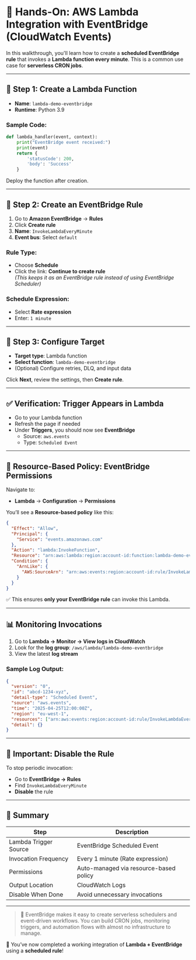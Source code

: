 # 🔧 Hands-On: AWS Lambda Integration with EventBridge (CloudWatch Events)

In this walkthrough, you'll learn how to create a **scheduled EventBridge rule** that invokes a **Lambda function every minute**. This is a common use case for **serverless CRON jobs**.

---

## 📌 Step 1: Create a Lambda Function

- **Name**: `lambda-demo-eventbridge`
- **Runtime**: Python 3.9

### Sample Code:
```python
def lambda_handler(event, context):
    print("EventBridge event received:")
    print(event)
    return {
        'statusCode': 200,
        'body': 'Success'
    }
```

Deploy the function after creation.

---

## 📌 Step 2: Create an EventBridge Rule

1. Go to **Amazon EventBridge** → **Rules**
2. Click **Create rule**
3. **Name**: `InvokeLambdaEveryMinute`
4. **Event bus**: Select `default`

### Rule Type:
- Choose **Schedule**
- Click the link: **Continue to create rule**  
  *(This keeps it as an EventBridge rule instead of using EventBridge Scheduler)*

### Schedule Expression:
- Select **Rate expression**
- Enter: `1 minute`

---

## 📌 Step 3: Configure Target

- **Target type**: Lambda function
- **Select function**: `lambda-demo-eventbridge`
- (Optional) Configure retries, DLQ, and input data

Click **Next**, review the settings, then **Create rule**.

---

## ✅ Verification: Trigger Appears in Lambda

- Go to your Lambda function
- Refresh the page if needed
- Under **Triggers**, you should now see **EventBridge**
  - Source: `aws.events`
  - Type: `Scheduled Event`

---

## 🔐 Resource-Based Policy: EventBridge Permissions

Navigate to:
- **Lambda** → **Configuration** → **Permissions**

You’ll see a **Resource-based policy** like this:
```json
{
  "Effect": "Allow",
  "Principal": {
    "Service": "events.amazonaws.com"
  },
  "Action": "lambda:InvokeFunction",
  "Resource": "arn:aws:lambda:region:account-id:function:lambda-demo-eventbridge",
  "Condition": {
    "ArnLike": {
      "AWS:SourceArn": "arn:aws:events:region:account-id:rule/InvokeLambdaEveryMinute"
    }
  }
}
```

✅ This ensures **only your EventBridge rule** can invoke this Lambda.

---

## 📊 Monitoring Invocations

1. Go to **Lambda → Monitor → View logs in CloudWatch**
2. Look for the **log group**: `/aws/lambda/lambda-demo-eventbridge`
3. View the latest **log stream**

### Sample Log Output:
```json
{
  "version": "0",
  "id": "abcd-1234-xyz",
  "detail-type": "Scheduled Event",
  "source": "aws.events",
  "time": "2025-04-25T12:00:00Z",
  "region": "eu-west-1",
  "resources": ["arn:aws:events:region:account-id:rule/InvokeLambdaEveryMinute"],
  "detail": {}
}
```

---

## 🛑 Important: Disable the Rule

To stop periodic invocation:
- Go to **EventBridge → Rules**
- Find `InvokeLambdaEveryMinute`
- **Disable** the rule

---

## 📝 Summary

| Step                      | Description                               |
|---------------------------|-------------------------------------------|
| Lambda Trigger Source     | EventBridge Scheduled Event               |
| Invocation Frequency      | Every 1 minute (Rate expression)          |
| Permissions               | Auto-managed via resource-based policy    |
| Output Location           | CloudWatch Logs                           |
| Disable When Done         | Avoid unnecessary invocations             |

---

> 🧠 EventBridge makes it easy to create serverless schedulers and event-driven workflows. You can build CRON jobs, monitoring triggers, and automation flows with almost no infrastructure to manage.

🎯 You’ve now completed a working integration of **Lambda + EventBridge** using a **scheduled rule**!